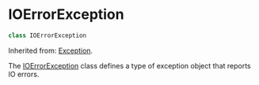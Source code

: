 # IOErrorException

```c++
class IOErrorException
```

Inherited from: [Exception](Exception.md).

The [IOErrorException](IOErrorException.md) class defines a type of exception object that reports IO errors.